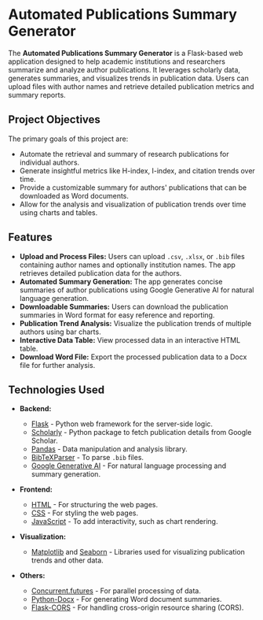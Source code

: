 # Automated Publications Summary Generator

The **Automated Publications Summary Generator** is a Flask-based web application designed to help academic institutions and researchers summarize and analyze author publications. It leverages scholarly data, generates summaries, and visualizes trends in publication data. Users can upload files with author names and retrieve detailed publication metrics and summary reports.

## Project Objectives

The primary goals of this project are:
- Automate the retrieval and summary of research publications for individual authors.
- Generate insightful metrics like H-index, I-index, and citation trends over time.
- Provide a customizable summary for authors' publications that can be downloaded as Word documents.
- Allow for the analysis and visualization of publication trends over time using charts and tables.

## Features

- **Upload and Process Files:** Users can upload `.csv`, `.xlsx`, or `.bib` files containing author names and optionally institution names. The app retrieves detailed publication data for the authors.
- **Automated Summary Generation:** The app generates concise summaries of author publications using Google Generative AI for natural language generation.
- **Downloadable Summaries:** Users can download the publication summaries in Word format for easy reference and reporting.
- **Publication Trend Analysis:** Visualize the publication trends of multiple authors using bar charts.
- **Interactive Data Table:** View processed data in an interactive HTML table.
- **Download Word File:** Export the processed publication data to a Docx file for further analysis.

## Technologies Used

- **Backend:**
  - [Flask](https://flask.palletsprojects.com/) - Python web framework for the server-side logic.
  - [Scholarly](https://pypi.org/project/scholarly/) - Python package to fetch publication details from Google Scholar.
  - [Pandas](https://pandas.pydata.org/) - Data manipulation and analysis library.
  - [BibTeXParser](https://bibtexparser.readthedocs.io/) - To parse `.bib` files.
  - [Google Generative AI](https://developers.generativeai.google/) - For natural language processing and summary generation.

- **Frontend:**
  - [HTML](https://developer.mozilla.org/en-US/docs/Web/HTML) - For structuring the web pages.
  - [CSS](https://developer.mozilla.org/en-US/docs/Web/CSS) - For styling the web pages.
  - [JavaScript](https://developer.mozilla.org/en-US/docs/Web/JavaScript) - To add interactivity, such as chart rendering.

- **Visualization:**
  - [Matplotlib](https://matplotlib.org/) and [Seaborn](https://seaborn.pydata.org/) - Libraries used for visualizing publication trends and other data.

- **Others:**
  - [Concurrent.futures](https://docs.python.org/3/library/concurrent.futures.html) - For parallel processing of data.
  - [Python-Docx](https://python-docx.readthedocs.io/) - For generating Word document summaries.
  - [Flask-CORS](https://flask-cors.readthedocs.io/en/latest/) - For handling cross-origin resource sharing (CORS).
  
